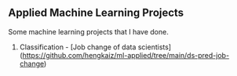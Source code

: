 ## Applied Machine Learning Projects
Some machine learning projects that I have done.
1. Classification - [Job change of data scientists] (https://github.com/hengkaiz/ml-applied/tree/main/ds-pred-job-change)
